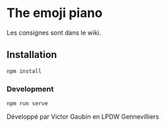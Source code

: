 # The emoji piano

Les consignes sont dans le wiki.


## Installation
```
npm install
```

### Development
```
npm run serve
```

Développé par Victor Gaubin en LPDW Gennevilliers